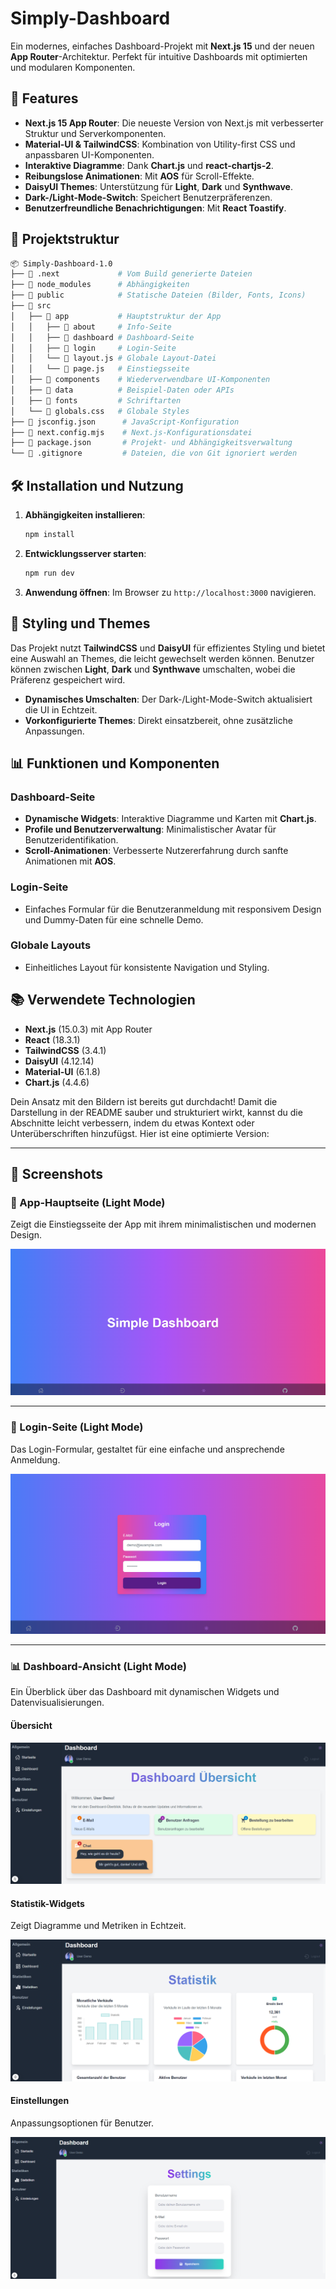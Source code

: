 # Simply-Dashboard

Ein modernes, einfaches Dashboard-Projekt mit **Next.js 15** und der neuen **App Router**-Architektur. Perfekt für intuitive Dashboards mit optimierten und modularen Komponenten.

## 🚀 Features

- **Next.js 15 App Router**: Die neueste Version von Next.js mit verbesserter Struktur und Serverkomponenten.
- **Material-UI & TailwindCSS**: Kombination von Utility-first CSS und anpassbaren UI-Komponenten.
- **Interaktive Diagramme**: Dank **Chart.js** und **react-chartjs-2**.
- **Reibungslose Animationen**: Mit **AOS** für Scroll-Effekte.
- **DaisyUI Themes**: Unterstützung für **Light**, **Dark** und **Synthwave**.
- **Dark-/Light-Mode-Switch**: Speichert Benutzerpräferenzen.
- **Benutzerfreundliche Benachrichtigungen**: Mit **React Toastify**.

## 📂 Projektstruktur

```bash
📦 Simply-Dashboard-1.0
├── 📁 .next             # Vom Build generierte Dateien
├── 📁 node_modules      # Abhängigkeiten
├── 📁 public            # Statische Dateien (Bilder, Fonts, Icons)
├── 📁 src
│   ├── 📁 app           # Hauptstruktur der App
│   │   ├── 📁 about     # Info-Seite
│   │   ├── 📁 dashboard # Dashboard-Seite
│   │   ├── 📁 login     # Login-Seite
│   │   └── 📄 layout.js # Globale Layout-Datei
│   │   └── 📄 page.js   # Einstiegsseite
│   ├── 📁 components    # Wiederverwendbare UI-Komponenten
│   ├── 📁 data          # Beispiel-Daten oder APIs
│   ├── 📁 fonts         # Schriftarten
│   └── 📄 globals.css   # Globale Styles
├── 📄 jsconfig.json      # JavaScript-Konfiguration
├── 📄 next.config.mjs    # Next.js-Konfigurationsdatei
├── 📄 package.json       # Projekt- und Abhängigkeitsverwaltung
└── 📄 .gitignore         # Dateien, die von Git ignoriert werden
```

## 🛠️ Installation und Nutzung

1. **Abhängigkeiten installieren**:
   ```bash
   npm install
   ```

2. **Entwicklungsserver starten**:
   ```bash
   npm run dev
   ```

3. **Anwendung öffnen**:
   Im Browser zu `http://localhost:3000` navigieren.

## 🎨 Styling und Themes

Das Projekt nutzt **TailwindCSS** und **DaisyUI** für effizientes Styling und bietet eine Auswahl an Themes, die leicht gewechselt werden können. Benutzer können zwischen **Light**, **Dark** und **Synthwave** umschalten, wobei die Präferenz gespeichert wird.

- **Dynamisches Umschalten**: Der Dark-/Light-Mode-Switch aktualisiert die UI in Echtzeit.
- **Vorkonfigurierte Themes**: Direkt einsatzbereit, ohne zusätzliche Anpassungen.

## 📊 Funktionen und Komponenten

### Dashboard-Seite
- **Dynamische Widgets**: Interaktive Diagramme und Karten mit **Chart.js**.
- **Profile und Benutzerverwaltung**: Minimalistischer Avatar für Benutzeridentifikation.
- **Scroll-Animationen**: Verbesserte Nutzererfahrung durch sanfte Animationen mit **AOS**.

### Login-Seite
- Einfaches Formular für die Benutzeranmeldung mit responsivem Design und Dummy-Daten für eine schnelle Demo.

### Globale Layouts
- Einheitliches Layout für konsistente Navigation und Styling.

## 📚 Verwendete Technologien

- **Next.js** (15.0.3) mit App Router
- **React** (18.3.1)
- **TailwindCSS** (3.4.1)
- **DaisyUI** (4.12.14)
- **Material-UI** (6.1.8)
- **Chart.js** (4.4.6)

Dein Ansatz mit den Bildern ist bereits gut durchdacht! Damit die Darstellung in der README sauber und strukturiert wirkt, kannst du die Abschnitte leicht verbessern, indem du etwas Kontext oder Unterüberschriften hinzufügst. Hier ist eine optimierte Version:

---

## 📸 Screenshots

### 🌟 App-Hauptseite (Light Mode)
Zeigt die Einstiegsseite der App mit ihrem minimalistischen und modernen Design.

![APP-Page](image.png)

---

### 🔐 Login-Seite (Light Mode)
Das Login-Formular, gestaltet für eine einfache und ansprechende Anmeldung.

![Login-Page](image1.png)

---

### 📊 Dashboard-Ansicht (Light Mode)
Ein Überblick über das Dashboard mit dynamischen Widgets und Datenvisualisierungen.

#### Übersicht
![Dashboard-page](image2.png)

#### Statistik-Widgets
Zeigt Diagramme und Metriken in Echtzeit.

![Dashboard-Statistik](image3.png)

#### Einstellungen
Anpassungsoptionen für Benutzer.

![Dashboard-Einstellungen](image4.png)



